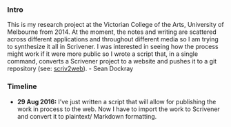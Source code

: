 
### Intro
This is my research project at the Victorian College of the Arts, University of Melbourne from 2014. At the moment, the notes and writing are scattered across different applications and throughout different media so I am trying to synthesize it all in Scrivener. I was interested in seeing how the process might work if it were more public so I wrote a script that, in a single command, converts a Scrivener project to a website and pushes it to a git repository (see: [scriv2web](https://seandockray.github.io/trials)).  - Sean Dockray

### Timeline
* **29 Aug 2016:** I’ve just written a script that will allow for publishing the work in process to the web. Now I have to import the work to Scrivener and convert it to plaintext/ Markdown formatting.
